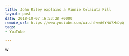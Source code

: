 ```yaml
---
title: John Riley explains a Vinnie Colaiuta Fill
layout: post
date: 2018-10-07 16:53:28 +0000
remote_url: https://www.youtube.com/watch?v=G6YMO7XhDpQ
tags:
- YouTube

---
```

w